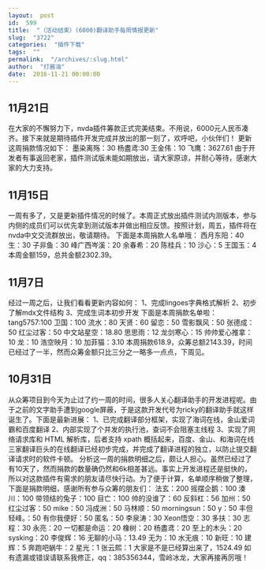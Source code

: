 ```yaml
---
layout:  post
id:  599
title:  "（活动结束）(6000)翻译助手每周情报更新"
slug:  "3722"
categories:  "插件下载"
tags:  ""
permalink:  "/archives/:slug.html"
author:  "打酱油"
date:  2016-11-21 00:00:00
---
```




## 11月21日 ##
在大家的不懈努力下，nvda插件筹款正式完美结束。不用说，6000元人民币凑齐。接下来就是期待插件开发完成并放出的那一刻了，欢呼吧，小伙伴们！
更新这周捐款情况如下：
墨染离殇：30
杨盡鸢:30
王金伟：10
飞鹰：3627.61
由于开发者有事返回老家，插件测试版未能如期放出，请大家原谅，并耐心等待，感谢大家的大力支持。
## 11月15日 ##
一周有多了，又是更新插件情况的时候了。本周正式放出插件测试内测版本，参与内侧的成员们可以优先拿到测试版本并做出相应反馈。按照计划，周五，插件将在nvda中文交流群放出，敬请期待。
下面是本周捐款人名单哦：
西月东阳：40
生：30
子非鱼：30
峰广西岑溪：20
余春希：20
陈桂兵：10
沙心：5
王国玉：4
本周金额159，总共金额2302.39。
## 11月7日 ##
经过一周之后，让我们看看更新内容如何：
1、完成lingoes字典格式解析
2、初步了解mdx文件结构
3、完成生词本初步开发
下面是本周捐款名单啦：
tang5757:100
卫国：100
流水：80
天贤：60
留恋：50
雪影飘风：50
张德成：50
红尘过客：50
中文站星空：18.80
思思雨：12
龙剑寒心：15
帅帅爱心推拿：10
龙：10
浩空映月：10
加菲猫：3.10
本周捐款618.9，众筹总额2143.39，时间已经过了一半，然而众筹金额只比三分之一略多一点点，下周见。
## 10月31日 ##
从众筹项目到今天为止过了约一周的时间，很多人关心翻译助手的开发进程呢。由于之前的文字助手遭到google屏蔽，于是这款开发代号为ricky的翻译助手就这样诞生了。下面是最新进展：
1、已完成翻译部分框架，实现了海词在线，金山爱词霸和百度翻译
2、内部实现了个并发的执行池，查词不会阻塞主线程
3、实现了网络请求库和 HTML 解析库，后者支持 xpath
概括起来，百度、金山、和海词在线三家翻译巨头的在线翻译已经初步完成，并完成了翻译进程的独立，以防止提交翻译请求时的软件卡顿。
分析这一周的捐款明细之后，颇让人担心。虽然已经过了有10天了，然而捐款的数量确仍然和6k相差甚远。事实上开发进程还是挺快的，所以对这款插件有需求的朋友请尽快行动。为了便于计算，名单顺序稍做了整理，下面是捐款明细，感谢所有参与众筹的朋友们：
法玄：200
摇摆企鹅：100
湊川：100
带领结的兔子：100
目亡：100
帅的没谁了：60
反斜杠：56
加州：50
红尘过客：50
mike：50
冯成洲：50
马林顺：50
morningsun：50
y：50
丰但轻峰。：50
有你我便好：50
匿名：50
李泉涛：30
Xeon悟空：30
多扶：30
志程：30
永亮：20
一切都是命运：20
橡树：20
杨盡鸢：20
至上的木头：20
sysking：20
李俊辉：16
无聊的小马：13.49
无为：10
水无痕：10
新旺：10
建辉：5
奔跑吧蜗牛：2
星光：1
张云熙：1
大家是不是已经算出来了，1524.49
如有遗漏或错误请联系我修正，qq：385356344，雪岭冰龙，大家再接再厉哦！